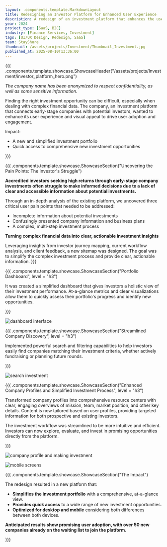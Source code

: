 ```yaml
---
layout: .components.template.MarkdownLayout
title: Redesigning an Investor Platform for Enhanced User Experience
description: A redesign of an investment platform that enhances the user experience
year: 2024
project_type: [SaaS, B2C]
industry: [Finance Services, Investment]
tags: [UI/UX Design, Redesign, SaaS]
team: StayShure
thumbnail: /assets/projects/Investment/Thumbnail_Investment.jpg
published_at: 2025-08-10T13:36:00
---
```


{{{ .components.template.showcase.ShowcaseHeader("/assets/projects/Investment/investor_platform_hero.png")

*The company name has been anonymized to respect confidentiality, as well as some sensitive information.*

Finding the right investment opportunity can be difficult, especially when dealing with complex financial data. The company, an investment platform that connects early-stage companies with potential investors, wanted to enhance its user experience and visual appeal to drive user adoption and engagement.

Impact:

- A new and simplified investment portfolio
- Quick access to comprehensive new investment opportunities

}}}

{{{ .components.template.showcase.ShowcaseSection("Uncovering the Pain Points: The Investor's Struggle")

**Accredited investors seeking high returns through early-stage company investments often struggle to make informed decisions due to a lack of clear and accessible information about potential investments.** 

Through an in-depth analysis of the existing platform, we uncovered three critical user pain points that needed to be addressed:

- Incomplete information about potential investments
- Confusingly presented company information and business plans
- A complex, multi-step investment process

**Turning complex financial data into clear, actionable investment insights**

Leveraging insights from investor journey mapping, current workflow analysis, and client feedback, a new sitemap was designed. The goal was to simplify the complex investment process and provide clear, actionable information.
}}}

{{{ .components.template.showcase.ShowcaseSection("Portfolio Dashboard", level = "h3")

It was created a simplified dashboard that gives investors a holistic view of their investment performance. At-a-glance metrics and clear visualizations allow them to quickly assess their portfolio's progress and identify new opportunities.

}}}

![dashboard interface](/assets/projects/Investment/Dashboard_Investment.png)

{{{ .components.template.showcase.ShowcaseSection("Streamlined Company Discovery", level = "h3")

Implemented powerful search and filtering capabilities to help investors easily find companies matching their investment criteria, whether actively fundraising or planning future rounds.

}}}

![search investment](/assets/projects/Investment/Search_Investment.png)

{{{ .components.template.showcase.ShowcaseSection("Enhanced Company Profiles and Simplified Investment Process", level = "h3")

Transformed company profiles into comprehensive resource centers with clear, engaging overviews of mission, team, market position, and other key details. Content is now tailored based on user profiles, providing targeted information for both prospective and existing investors.

The investment workflow was streamlined to be more intuitive and efficient. Investors can now explore, evaluate, and invest in promising opportunities directly from the platform.

}}}


![company profile and making investment](/assets/projects/Investment/Company_Investment.png)

![mobile screens](/assets/projects/Investment/Mobile_Investment.png)


{{{ .components.template.showcase.ShowcaseSection("The Impact")

The redesign resulted in a new platform that:

- **Simplifies the investment portfolio** with a comprehensive, at-a-glance view.
- **Provides quick access** to a wide range of new investment opportunities.
- **Optimized for desktop and mobile** considering both differences between both devices.

**Anticipated results show promising user adoption, with over 50 new companies already on the waiting list to join the platform.**

}}}
